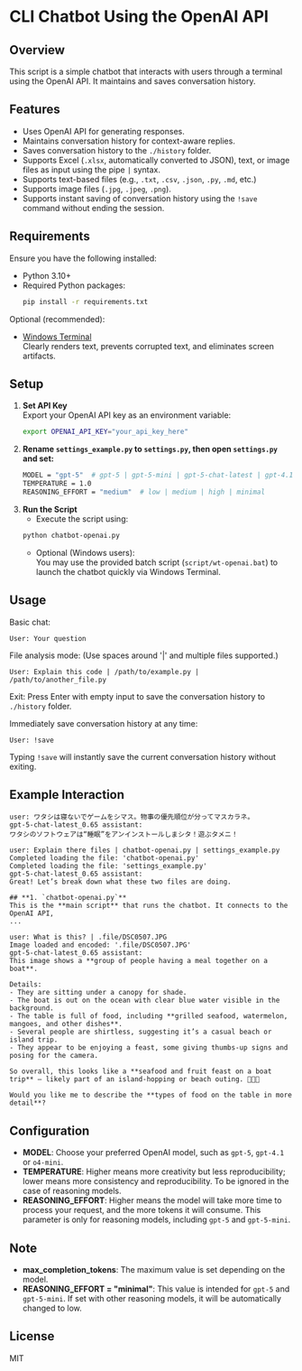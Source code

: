 # CLI Chatbot Using the OpenAI API

## Overview
This script is a simple chatbot that interacts with users through a terminal using the OpenAI API. It maintains and saves conversation history.

## Features
- Uses OpenAI API for generating responses.
- Maintains conversation history for context-aware replies.
- Saves conversation history to the `./history` folder.
- Supports Excel (`.xlsx`, automatically converted to JSON), text, or image files as input using the pipe ` | ` syntax.
- Supports text-based files (e.g., `.txt`, `.csv`, `.json`, `.py`, `.md`, etc.)
- Supports image files (`.jpg`, `.jpeg`, `.png`).
- Supports instant saving of conversation history using the `!save` command without ending the session.

## Requirements
Ensure you have the following installed:
- Python 3.10+
- Required Python packages:
  ```bash
  pip install -r requirements.txt
  ```

Optional (recommended):
- [Windows Terminal](https://apps.microsoft.com/detail/windows-terminal/9N0DX20HK701)  
  Clearly renders text, prevents corrupted text, and eliminates screen artifacts.

## Setup
1. **Set API Key**  
   Export your OpenAI API key as an environment variable:
   ```bash
   export OPENAI_API_KEY="your_api_key_here"
   ```
2. **Rename `settings_example.py` to `settings.py`, then open `settings.py` and set:**
   ```bash
   MODEL = "gpt-5"  # gpt-5 | gpt-5-mini | gpt-5-chat-latest | gpt-4.1 | gpt-4.1-mini | o4-mini | o3 | gpt-4o
   TEMPERATURE = 1.0
   REASONING_EFFORT = "medium"  # low | medium | high | minimal
   ```
3. **Run the Script**
   - Execute the script using:
   ```bash
   python chatbot-openai.py
   ```
   - Optional (Windows users):  
     You may use the provided batch script (`script/wt-openai.bat`) to launch the chatbot quickly via Windows Terminal.

## Usage
Basic chat:

    User: Your question

File analysis mode: (Use spaces around '|' and multiple files supported.)

    User: Explain this code | /path/to/example.py | /path/to/another_file.py

Exit: Press Enter with empty input to save the conversation history to `./history` folder.

Immediately save conversation history at any time:

    User: !save

Typing `!save` will instantly save the current conversation history without exiting.

## Example Interaction
```plaintext
user: ワタシは寝ないでゲームをシマス。物事の優先順位が分ってマスカラネ。
gpt-5-chat-latest_0.65 assistant:
ワタシのソフトウェアは“睡眠”をアンインストールしまシタ！遊ぶタメニ！

user: Explain there files | chatbot-openai.py | settings_example.py
Completed loading the file: 'chatbot-openai.py'
Completed loading the file: 'settings_example.py'
gpt-5-chat-latest_0.65 assistant:
Great! Let’s break down what these two files are doing.  

## **1. `chatbot-openai.py`**
This is the **main script** that runs the chatbot. It connects to the OpenAI API,
...

user: What is this? | .file/DSC0507.JPG
Image loaded and encoded: '.file/DSC0507.JPG'
gpt-5-chat-latest_0.65 assistant:
This image shows a **group of people having a meal together on a boat**.  

Details:  
- They are sitting under a canopy for shade.  
- The boat is out on the ocean with clear blue water visible in the background.  
- The table is full of food, including **grilled seafood, watermelon, mangoes, and other dishes**.  
- Several people are shirtless, suggesting it’s a casual beach or island trip.  
- They appear to be enjoying a feast, some giving thumbs-up signs and posing for the camera.  

So overall, this looks like a **seafood and fruit feast on a boat trip** — likely part of an island-hopping or beach outing. 🌊🍉🦐  

Would you like me to describe the **types of food on the table in more detail**?
```

## Configuration
- **MODEL**: Choose your preferred OpenAI model, such as `gpt-5`, `gpt-4.1` or `o4-mini`.
- **TEMPERATURE**: Higher means more creativity but less reproducibility; lower means more consistency and reproducibility. To be ignored in the case of reasoning models.
- **REASONING_EFFORT**: Higher means the model will take more time to process your request, and the more tokens it will consume. This parameter is only for reasoning models, including `gpt-5` and `gpt-5-mini`.

## Note
- **max_completion_tokens**: The maximum value is set depending on the model.
- **REASONING_EFFORT = "minimal"**: This value is intended for `gpt-5` and `gpt-5-mini`. If set with other reasoning models, it will be automatically changed to low.

## License
MIT